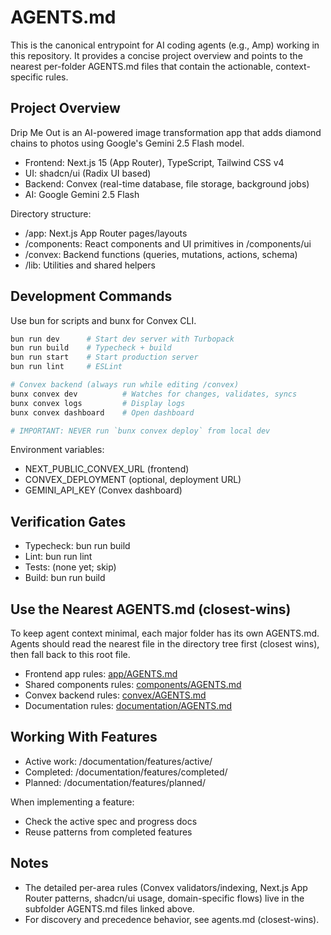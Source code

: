 # AGENTS.md

This is the canonical entrypoint for AI coding agents (e.g., Amp) working in this repository. It provides a concise project overview and points to the nearest per-folder AGENTS.md files that contain the actionable, context-specific rules.

## Project Overview

Drip Me Out is an AI-powered image transformation app that adds diamond chains to photos using Google's Gemini 2.5 Flash model.

- Frontend: Next.js 15 (App Router), TypeScript, Tailwind CSS v4
- UI: shadcn/ui (Radix UI based)
- Backend: Convex (real-time database, file storage, background jobs)
- AI: Google Gemini 2.5 Flash

Directory structure:
- /app: Next.js App Router pages/layouts
- /components: React components and UI primitives in /components/ui
- /convex: Backend functions (queries, mutations, actions, schema)
- /lib: Utilities and shared helpers

## Development Commands

Use bun for scripts and bunx for Convex CLI.

```bash
bun run dev      # Start dev server with Turbopack
bun run build    # Typecheck + build
bun run start    # Start production server
bun run lint     # ESLint

# Convex backend (always run while editing /convex)
bunx convex dev          # Watches for changes, validates, syncs
bunx convex logs         # Display logs
bunx convex dashboard    # Open dashboard

# IMPORTANT: NEVER run `bunx convex deploy` from local dev
```

Environment variables:
- NEXT_PUBLIC_CONVEX_URL (frontend)
- CONVEX_DEPLOYMENT (optional, deployment URL)
- GEMINI_API_KEY (Convex dashboard)

## Verification Gates

- Typecheck: bun run build
- Lint: bun run lint
- Tests: (none yet; skip)
- Build: bun run build

## Use the Nearest AGENTS.md (closest-wins)

To keep agent context minimal, each major folder has its own AGENTS.md. Agents should read the nearest file in the directory tree first (closest wins), then fall back to this root file.

- Frontend app rules: [app/AGENTS.md](app/AGENTS.md)
- Shared components rules: [components/AGENTS.md](components/AGENTS.md)
- Convex backend rules: [convex/AGENTS.md](convex/AGENTS.md)
- Documentation rules: [documentation/AGENTS.md](documentation/AGENTS.md)

## Working With Features

- Active work: /documentation/features/active/
- Completed: /documentation/features/completed/
- Planned: /documentation/features/planned/

When implementing a feature:
- Check the active spec and progress docs
- Reuse patterns from completed features

## Notes

- The detailed per-area rules (Convex validators/indexing, Next.js App Router patterns, shadcn/ui usage, domain-specific flows) live in the subfolder AGENTS.md files linked above.
- For discovery and precedence behavior, see agents.md (closest-wins).
